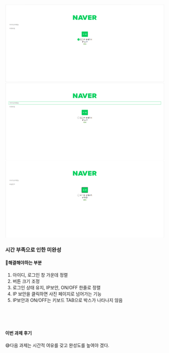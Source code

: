 ![alt text](image.png)
![alt text](image-1.png)
![alt text](image-2.png)

### 시간 부족으로 인한 미완성
#### 🤔해결해야하는 부분
1. 아이디, 로그인 창 가운데 정렬
2. 버튼 크기 조정
3. 로그인 상태 유지, IP보안, ON/OFF 한줄로 정렬
4. IP 보안을 클릭하면 사진 페이지로 넘어가는 기능
5. IP보안과 ON/OFF는 키보드 TAB으로 박스가 나타나지 않음

<br />
<br />
<br />

#### 이번 과제 후기 
😅다음 과제는 시간적 여유를 갖고 완성도를 높여야 겠다.
